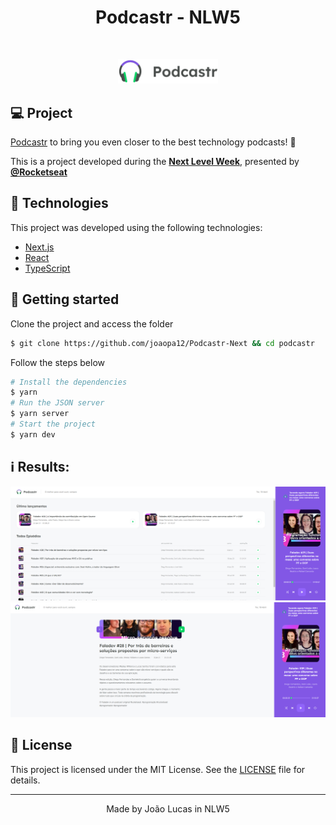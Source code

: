 <h1 align="center">
    Podcastr - NLW5
</h1>

<br>

<p align="center">
  <img alt="Moveit" src="public/logo.svg" width="160px">
</p>

## 💻 Project

[Podcastr](https://podcastr-nlw.vercel.app/) to bring you even closer to the best technology podcasts! 💜 

This is a project developed during the **[Next Level Week](https://nextlevelweek.com/)**, presented by **[@Rocketseat](https://github.com/Rocketseat)**

## 🧪 Technologies

This project was developed using the following technologies:

- [Next.js](https://nextjs.org/)
- [React](https://reactjs.org)
- [TypeScript](https://www.typescriptlang.org/)

## 🚀 Getting started

Clone the project and access the folder

```bash
$ git clone https://github.com/joaopa12/Podcastr-Next && cd podcastr
```

Follow the steps below
```bash
# Install the dependencies
$ yarn
# Run the JSON server
$ yarn server
# Start the project
$ yarn dev
```

## ℹ️ Results:

 ![TeladeInicio](./public/tela1.PNG)
 ![TeladeInicio2](./public/tela2.PNG)


## 📝 License

This project is licensed under the MIT License. See the [LICENSE](LICENSE.md) file for details.


---

<p align="center">Made by João Lucas in NLW5</p>
